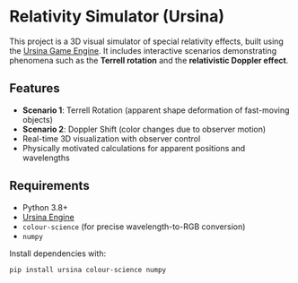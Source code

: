 # Relativity Simulator (Ursina)

This project is a 3D visual simulator of special relativity effects, built using the [Ursina Game Engine](https://www.ursinaengine.org/). It includes interactive scenarios demonstrating phenomena such as the **Terrell rotation** and the **relativistic Doppler effect**.

## Features

- **Scenario 1**: Terrell Rotation (apparent shape deformation of fast-moving objects)
- **Scenario 2**: Doppler Shift (color changes due to observer motion)
- Real-time 3D visualization with observer control
- Physically motivated calculations for apparent positions and wavelengths

## Requirements

- Python 3.8+
- [Ursina Engine](https://www.ursinaengine.org/)
- `colour-science` (for precise wavelength-to-RGB conversion)
- `numpy`

Install dependencies with:

```bash
pip install ursina colour-science numpy

